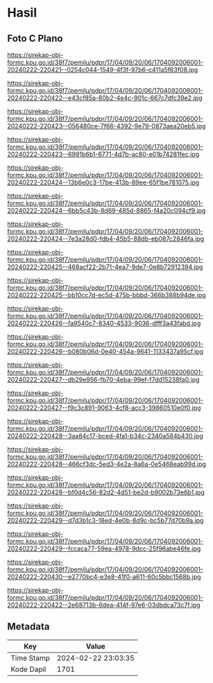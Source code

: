 # Hasil

## Foto C Plano

https://sirekap-obj-formc.kpu.go.id/38f7/pemilu/pdpr/17/04/09/20/06/1704092006001-20240222-220421--0254c044-1549-4f3f-97b6-c411a5f63f08.jpg

https://sirekap-obj-formc.kpu.go.id/38f7/pemilu/pdpr/17/04/09/20/06/1704092006001-20240222-220422--e43cf85a-80b2-4e4c-901c-667c7dfc39e2.jpg

https://sirekap-obj-formc.kpu.go.id/38f7/pemilu/pdpr/17/04/09/20/06/1704092006001-20240222-220423--056480ce-7f66-4392-9e79-0873aea20eb5.jpg

https://sirekap-obj-formc.kpu.go.id/38f7/pemilu/pdpr/17/04/09/20/06/1704092006001-20240222-220423--6991b6b1-6771-4d7b-ac80-e01b74281fec.jpg

https://sirekap-obj-formc.kpu.go.id/38f7/pemilu/pdpr/17/04/09/20/06/1704092006001-20240222-220424--13b6e0c3-17be-413b-89ee-65f1be781075.jpg

https://sirekap-obj-formc.kpu.go.id/38f7/pemilu/pdpr/17/04/09/20/06/1704092006001-20240222-220424--6bb5c43b-8d69-485d-8865-f4a20c094cf9.jpg

https://sirekap-obj-formc.kpu.go.id/38f7/pemilu/pdpr/17/04/09/20/06/1704092006001-20240222-220424--7e3a28d0-fdb4-45b5-88db-eb087c2846fa.jpg

https://sirekap-obj-formc.kpu.go.id/38f7/pemilu/pdpr/17/04/09/20/06/1704092006001-20240222-220425--468acf22-2b71-4ea7-9de7-0e8b72912394.jpg

https://sirekap-obj-formc.kpu.go.id/38f7/pemilu/pdpr/17/04/09/20/06/1704092006001-20240222-220425--bb10cc7d-ec5d-475b-bbbd-366b388b94de.jpg

https://sirekap-obj-formc.kpu.go.id/38f7/pemilu/pdpr/17/04/09/20/06/1704092006001-20240222-220426--fa9540c7-8340-4533-9036-dfff3a43fabd.jpg

https://sirekap-obj-formc.kpu.go.id/38f7/pemilu/pdpr/17/04/09/20/06/1704092006001-20240222-220426--b080b06d-0e40-454a-9641-1133437a95cf.jpg

https://sirekap-obj-formc.kpu.go.id/38f7/pemilu/pdpr/17/04/09/20/06/1704092006001-20240222-220427--db29e956-fb70-4eba-99ef-f7dd15238fa0.jpg

https://sirekap-obj-formc.kpu.go.id/38f7/pemilu/pdpr/17/04/09/20/06/1704092006001-20240222-220427--f9c3c891-9063-4cf8-acc3-39860510e0f0.jpg

https://sirekap-obj-formc.kpu.go.id/38f7/pemilu/pdpr/17/04/09/20/06/1704092006001-20240222-220428--3aa84c17-bced-4fa1-b34c-2340a584b430.jpg

https://sirekap-obj-formc.kpu.go.id/38f7/pemilu/pdpr/17/04/09/20/06/1704092006001-20240222-220428--466cf3dc-5ed3-4e2a-8a6a-0e5468eab99d.jpg

https://sirekap-obj-formc.kpu.go.id/38f7/pemilu/pdpr/17/04/09/20/06/1704092006001-20240222-220428--bf0d4c56-82d2-4d51-be2d-b9002b73e6b1.jpg

https://sirekap-obj-formc.kpu.go.id/38f7/pemilu/pdpr/17/04/09/20/06/1704092006001-20240222-220429--d7d3b1c3-18ed-4e0b-8d9c-bc5b77d70b9a.jpg

https://sirekap-obj-formc.kpu.go.id/38f7/pemilu/pdpr/17/04/09/20/06/1704092006001-20240222-220429--fccaca77-59ea-4978-9dcc-25f96abe46fe.jpg

https://sirekap-obj-formc.kpu.go.id/38f7/pemilu/pdpr/17/04/09/20/06/1704092006001-20240222-220430--e2770bc4-e3e8-41f0-a611-60c5bbc1568b.jpg

https://sirekap-obj-formc.kpu.go.id/38f7/pemilu/pdpr/17/04/09/20/06/1704092006001-20240222-220422--2e68713b-6dea-414f-97e6-03dbdca73c7f.jpg


## Metadata

| Key        | Value               |
| ---------- | ------------------- |
| Time Stamp | 2024-02-22 23:03:35 |
| Kode Dapil | 1701                |



